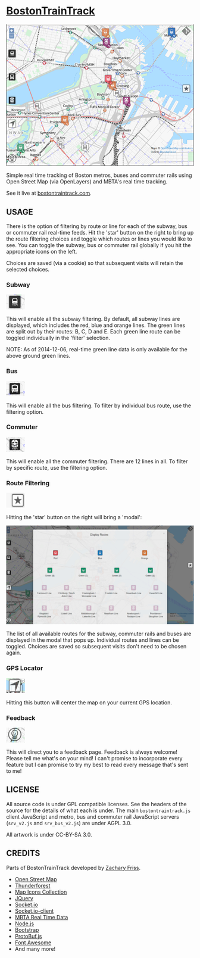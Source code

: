 [BostonTrainTrack](http://bostontraintrack.com)
================

![Real Time Tracking](/misc/bostontraintrackScreenshot.png)

Simple real time tracking of Boston metros, buses and commuter rails using Open Street Map (via OpenLayers) and MBTA's real time tracking.

See it live at [bostontraintrack.com](http://bostontraintrack.com).

USAGE
-----

There is the option of filtering by route or line for each of the subway, bus or commuter rail real-time feeds.
Hit the 'star' button on the right to bring up the route filtering choices and toggle which routes or lines
you would like to see.  You can toggle the subway, bus or commuter rail globally if you hit the appropriate
icons on the left.

Choices are saved (via a cookie) so that subsequent visits will retain the selected choices.

### Subway

![Subway button](/misc/button_metro.png)

This will enable all the subway filtering.  By default, all subway lines are displayed, which includes the red, blue and orange lines.
The green lines are split out by their routes: B, C, D and E.  Each green line route can be toggled individually in the 'filter' selection.

NOTE: As of 2014-12-06, real-time green line data is only available for the above ground green lines.

### Bus

![Bus button](/misc/button_bus.png)

This will enable all the bus filtering.  To filter by individual bus route, use the filtering option.

### Commuter

![Commuter button](/misc/button_commuter.png)

This will enable all the commuter filtering.  There are 12 lines in all.  To filter by specific route, use the filtering option.

### Route Filtering

![Filter button](/misc/button_star.png)

Hitting the 'star' button on the right will bring a 'modal':

![modal](/misc/modal.png)

The list of all available routes for the subway, commuter rails and buses are displayed in the modal that
pops up.   Individual routes and lines can be toggled.  Choices are saved so subsequent visits don't
need to be chosen again.


### GPS Locator

![Locator button](/misc/button_locator.png)

Hitting this button will center the map on your current GPS location.


### Feedback

![Filter button](/misc/button_feedback.png) 

This will direct you to a feedback page.  Feedback is always welcome!  Please tell me what's on your mind!  I can't
promise to incorporate every feature but I can promise to try my best to read every message that's sent to me!



LICENSE
-------

All source code is under GPL compatible licenses.
See the headers of the source for the details of what each is under.
The main `bostontraintrack.js` client JavaScript and metro, bus and commuter rail JavaScript servers (`srv_v2.js` and `srv_bus_v2.js`) are under AGPL 3.0.

All artwork is under CC-BY-SA 3.0.


CREDITS
-------
  Parts of BostonTrainTrack developed by [Zachary Friss](http://friss.me).

  - [Open Street Map](http://www.openstreetmap.org)
  - [Thunderforest](http://www.thunderforest.com)
  - [Map Icons Collection](http://mapicons.nicolasmollet.com)
  - [JQuery](http://jquery.com)
  - [Socket.io](http://socket.io)
  - [Socket.io-client](https://github.com/Automattic/socket.io-client)
  - [MBTA Real Time Data](http://www.mbta.com/rider_tools/developers)
  - [Node.js](http://nodejs.org)
  - [Bootstrap](http://getbootstrap.com)
  - [ProtoBuf.js](https://github.com/dcodeIO/ProtoBuf.js)
  - [Font Awesome](http://fortawesome.github.io/Font-Awesome/)
  - And many more!
